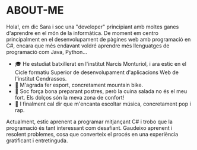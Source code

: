 # **ABOUT-ME**

Hola!, em dic Sara i soc una "developer" principiant amb moltes ganes d'aprendre en el món de la informàtica. 
De moment em centro principalment en el desenvolupament de pàgines web amb programació en C#, encara que més endavant voldré aprendre més llenguatges de programació com Java, Python...

- 🎓 He estudiat batxillerat en l'institut Narcís Monturiol, i ara estic en el Cicle formatiu Superior de desenvolupament d'aplicacions Web de l'institut Cendrassos.
- 🥇 M'agrada fer esport, concretament mountain bike.
- 🥈 Soc força bona preparant postres, però la cuina salada no és el meu fort. Els dolços són la meva zona de confort!
- 🥉 I finalment cal dir que m'encanta escoltar música, concretament pop i rap.

Actualment, estic aprenent a programar mitjançant C# i trobo que la programació és tant interessant com desafiant. Gaudeixo aprenent i resolent problemes, cosa que converteix el procés en una experiència gratificant i entretinguda.
